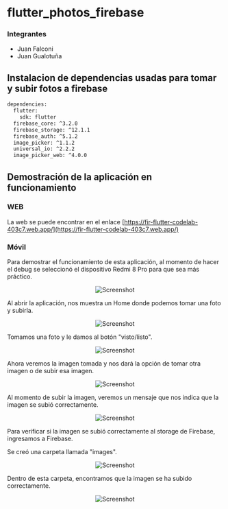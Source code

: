 # flutter_photos_firebase

### Integrantes
- Juan Falconi
- Juan Gualotuña

## Instalacion de dependencias usadas para tomar y subir fotos a firebase
```sh
dependencies:
  flutter:
    sdk: flutter
  firebase_core: ^3.2.0
  firebase_storage: ^12.1.1
  firebase_auth: ^5.1.2
  image_picker: ^1.1.2
  universal_io: ^2.2.2
  image_picker_web: ^4.0.0
```

## Demostración de la aplicación en funcionamiento

### WEB
La web se puede encontrar en el enlace [https://fir-flutter-codelab-403c7.web.app/](https://fir-flutter-codelab-403c7.web.app/)

### Móvil

Para demostrar el funcionamiento de esta aplicación, al momento de hacer el debug se seleccionó el dispositivo Redmi 8 Pro para que sea más práctico.

<p align="center">
  <img src="https://github.com/user-attachments/assets/7e9a9988-fb78-48bd-84c7-79bb9781773f" alt="Screenshot" />
</p>

Al abrir la aplicación, nos muestra un Home donde podemos tomar una foto y subirla.

<p align="center">
  <img src="https://github.com/user-attachments/assets/3abf0ea8-a62a-4f57-9c7e-f3be901a348f" alt="Screenshot" />
</p>

Tomamos una foto y le damos al botón "visto/listo".

<p align="center">
  <img src="https://github.com/user-attachments/assets/2f355a4f-9db9-4695-b84a-939fabd6ec0b" alt="Screenshot" />
</p>

Ahora veremos la imagen tomada y nos dará la opción de tomar otra imagen o de subir esa imagen.

<p align="center">
  <img src="https://github.com/user-attachments/assets/643f9ddb-9ebf-4389-a67b-0b1b853065f7" alt="Screenshot" />
</p>

Al momento de subir la imagen, veremos un mensaje que nos indica que la imagen se subió correctamente.

<p align="center">
  <img src="https://github.com/user-attachments/assets/ae9566ee-6cbf-4327-8251-e9622f8d297c" alt="Screenshot" />
</p>

Para verificar si la imagen se subió correctamente al storage de Firebase, ingresamos a Firebase.

Se creó una carpeta llamada "images".

<p align="center">
  <img src="https://github.com/user-attachments/assets/dfcd33e8-e6cd-48a0-86e7-509fb66b1ec6" alt="Screenshot" />
</p>

Dentro de esta carpeta, encontramos que la imagen se ha subido correctamente.

<p align="center">
  <img src="https://github.com/user-attachments/assets/6f6d1a0a-1366-4fcf-92cc-3fea528f35e5" alt="Screenshot" />
</p>
